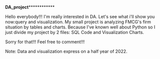 ********DA_project********************

Hello everybody!!! I'm really interested in DA. Let's see what i'll show you now:query and visualization.
My small project is analyzing FMCG's firm situation by tables and charts. Because I've known well about Python so I just divide my project by 2 files: SQL Code and Visualization Charts. 

Sorry for that!!! Feel free to comment!!!

Note: Data and visualization express on a half year of 2022.
